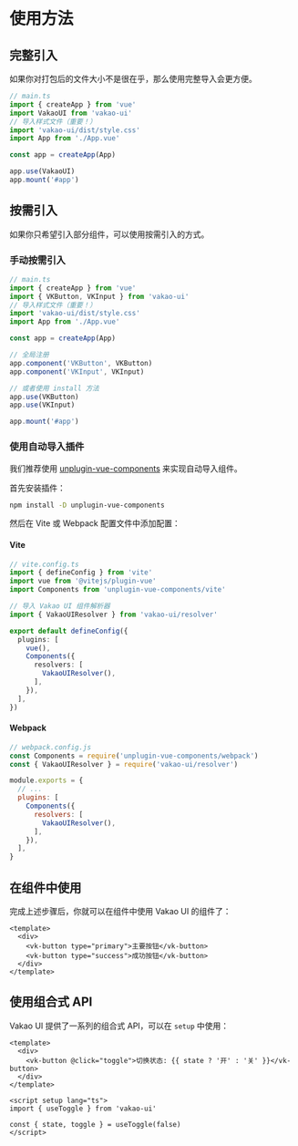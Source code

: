 # 使用方法

## 完整引入

如果你对打包后的文件大小不是很在乎，那么使用完整导入会更方便。

```ts
// main.ts
import { createApp } from 'vue'
import VakaoUI from 'vakao-ui'
// 导入样式文件（重要！）
import 'vakao-ui/dist/style.css'
import App from './App.vue'

const app = createApp(App)

app.use(VakaoUI)
app.mount('#app')
```

## 按需引入

如果你只希望引入部分组件，可以使用按需引入的方式。

### 手动按需引入

```ts
// main.ts
import { createApp } from 'vue'
import { VKButton, VKInput } from 'vakao-ui'
// 导入样式文件（重要！）
import 'vakao-ui/dist/style.css'
import App from './App.vue'

const app = createApp(App)

// 全局注册
app.component('VKButton', VKButton)
app.component('VKInput', VKInput)

// 或者使用 install 方法
app.use(VKButton)
app.use(VKInput)

app.mount('#app')
```

### 使用自动导入插件

我们推荐使用 [unplugin-vue-components](https://github.com/antfu/unplugin-vue-components) 来实现自动导入组件。

首先安装插件：

```bash
npm install -D unplugin-vue-components
```

然后在 Vite 或 Webpack 配置文件中添加配置：

#### Vite

```ts
// vite.config.ts
import { defineConfig } from 'vite'
import vue from '@vitejs/plugin-vue'
import Components from 'unplugin-vue-components/vite'

// 导入 Vakao UI 组件解析器
import { VakaoUIResolver } from 'vakao-ui/resolver'

export default defineConfig({
  plugins: [
    vue(),
    Components({
      resolvers: [
        VakaoUIResolver(),
      ],
    }),
  ],
})
```

#### Webpack

```js
// webpack.config.js
const Components = require('unplugin-vue-components/webpack')
const { VakaoUIResolver } = require('vakao-ui/resolver')

module.exports = {
  // ...
  plugins: [
    Components({
      resolvers: [
        VakaoUIResolver(),
      ],
    }),
  ],
}
```

## 在组件中使用

完成上述步骤后，你就可以在组件中使用 Vakao UI 的组件了：

```vue
<template>
  <div>
    <vk-button type="primary">主要按钮</vk-button>
    <vk-button type="success">成功按钮</vk-button>
  </div>
</template>
```

## 使用组合式 API

Vakao UI 提供了一系列的组合式 API，可以在 `setup` 中使用：

```vue
<template>
  <div>
    <vk-button @click="toggle">切换状态: {{ state ? '开' : '关' }}</vk-button>
  </div>
</template>

<script setup lang="ts">
import { useToggle } from 'vakao-ui'

const { state, toggle } = useToggle(false)
</script>
```

